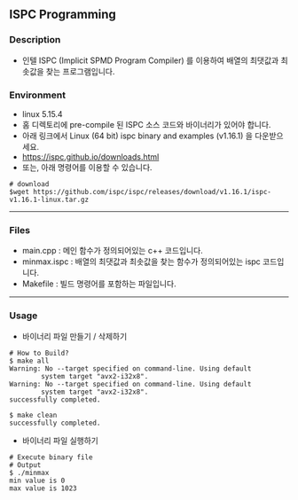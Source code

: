 ## **ISPC Programming**

### Description
* 인텔 ISPC (Implicit SPMD Program Compiler) 를 이용하여 배열의 최댓값과 최솟값을 찾는 프로그램입니다.

### Environment
* linux 5.15.4
* 홈 디렉토리에 pre-compile 된 ISPC 소스 코드와 바이너리가 있어야 합니다.
* 아래 링크에서 Linux (64 bit) ispc binary and examples (v1.16.1) 을 다운받으세요.
* https://ispc.github.io/downloads.html
* 또는, 아래 명령어를 이용할 수 있습니다.

```shell
# download
$wget https://github.com/ispc/ispc/releases/download/v1.16.1/ispc-v1.16.1-linux.tar.gz
```

---

### Files
* main.cpp : 메인 함수가 정의되어있는 c++ 코드입니다.
* minmax.ispc : 배열의 최댓값과 최솟값을 찾는 함수가 정의되어있는 ispc 코드입니다.
* Makefile : 빌드 명령어를 포함하는 파일입니다.

---

### Usage
* 바이너리 파일 만들기 / 삭제하기
```shell
# How to Build?
$ make all
Warning: No --target specified on command-line. Using default
        system target "avx2-i32x8".
Warning: No --target specified on command-line. Using default
        system target "avx2-i32x8".
successfully completed.

$ make clean
successfully completed.
```

* 바이너리 파일 실행하기
```shell
# Execute binary file
# Output
$ ./minmax
min value is 0
max value is 1023